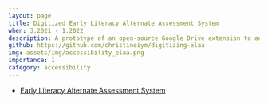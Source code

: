 ```yaml
---
layout: page
title: Digitized Early Literacy Alternate Assessment System
when: 3.2021 - 1.2022
description: A prototype of an open-source Google Drive extension to automate the creation of student progress reports by teachers of K-6 students with developmental and intellectual disabilities in the State of Iowa. This project was undertaken under the mentorship of Dr. Gary Bishop and Dr. Karen Erickson (Director, Center for Literacy and Disability Studies).
github: https://github.com/christineiym/digitizing-elaa
img: assets/img/accessibility_elaa.png
importance: 1
category: accessibility
---
```

<ul class="actions">
    <li><a href="https://educateiowa.gov/sites/default/files/documents/Dynamic%20Learning%20Maps%20%28DLM%29%20Aligned%20K-6%20Early%20Literacy%20Alternate%20Assessment%20Iowa%20Manual.pdf" class="button">Early Literacy Alternate Assessment System</a></li>
</ul>